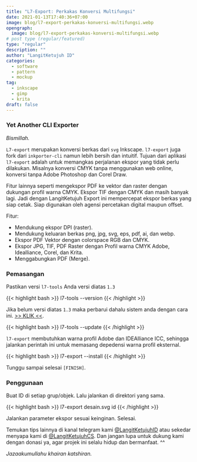 ```yaml
---
title: "L7-Export: Perkakas Konversi Multifungsi"
date: 2021-01-13T17:40:36+07:00
image: blog/l7-export-perkakas-konversi-multifungsi.webp
opengraph:
  image: blog/l7-export-perkakas-konversi-multifungsi.webp
# post type (regular/featured)
type: "regular"
description: ""
author: "LangitKetujuh ID"
categories:
  - software
  - pattern
  - mockup
tag:
  - inkscape
  - gimp
  - krita
draft: false
---
```


### Yet Another CLI Exporter

_Bismillah._

`L7-export` merupakan konversi berkas dari `svg` Inkscape. `l7-export` juga fork dari `inkporter-cli` namun lebih bersih dan intuitif. Tujuan dari aplikasi `l7-export` adalah untuk memangkas perjalanan ekspor yang tidak perlu dilakukan. Misalnya konversi CMYK tanpa menggunakan web online, konversi tanpa Adobe Photoshop dan Corel Draw.

Fitur lainnya seperti mengekspor PDF ke vektor dan raster dengan dukungan profil warna CMYK. Ekspor TIF dengan CMYK dan masih banyak lagi. Jadi dengan LangitKetujuh Export ini mempercepat ekspor berkas yang siap cetak. Siap digunakan oleh agensi percetakan digital maupun offset.

Fitur:

* Mendukung ekspor DPI (raster).
* Mendukung keluaran berkas png, jpg, svg, eps, pdf, ai, dan webp.
* Ekspor PDF Vektor dengan colorspace RGB dan CMYK.
* Ekspor JPG, TIF, PDF Raster dengan Profil warna CMYK Adobe, Idealliance, Corel, dan Krita.
* Menggabungkan PDF (Merge).

### Pemasangan

Pastikan versi `l7-tools` Anda versi diatas `1.3`

{{< highlight bash >}}
l7-tools --version
{{< /highlight >}}

Jika belum versi diatas `1.3` maka perbarui dahalu sistem anda dengan cara ini. [>> KLIK <<](/blog/pembaruan-langitketujuh-os).

{{< highlight bash >}}
l7-tools --update
{{< /highlight >}}

`l7-export` membutuhkan warna profil Adobe dan IDEAlliance ICC, sehingga jalankan perintah ini untuk memasang depedensi warna profil eksternal.

{{< highlight bash >}}
l7-export --install
{{< /highlight >}}

Tunggu sampai selesai `[FINISH]`.

### Penggunaan

Buat ID di setiap grup/objek. Lalu jalankan di direktori yang sama.

{{< highlight bash >}}
l7-export desain.svg id
{{< /highlight >}}

Jalankan parameter ekspor sesuai keinginan. Selesai.

Temukan tips lainnya di kanal telegram kami [@LangitKetujuhID](https://t.me/LangitKetujuhID) atau sekedar menyapa kami di [@LangitKetujuhCS](https://t.me/LangitKetujuhCS). Dan jangan lupa untuk dukung kami dengan donasi ya, agar projek ini selalu hidup dan bermanfaat. ^^

_Jazaakumullahu khairan katshiran._

